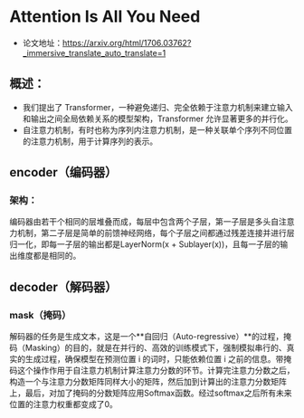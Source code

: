 # Attention Is All You Need
- 论文地址：https://arxiv.org/html/1706.03762?_immersive_translate_auto_translate=1

## 概述：
- 我们提出了 Transformer，一种避免递归、完全依赖于注意力机制来建立输入和输出之间全局依赖关系的模型架构，Transformer 允许显著更多的并行化。
- 自注意力机制，有时也称为序列内注意力机制，是一种关联单个序列不同位置的注意力机制，用于计算序列的表示。



## encoder（编码器）
### 架构：
编码器由若干个相同的层堆叠而成，每层中包含两个子层，第一子层是多头自注意力机制，第二子层是简单的前馈神经网络，每个子层之间都通过残差连接并进行层归一化，即每一子层的输出都是LayerNorm(x + Sublayer(x))，且每一子层的输出维度都是相同的。

## decoder（解码器）
### mask（掩码）
解码器的任务是生成文本，这是一个**自回归（Auto-regressive）**的过程，掩码（Masking）的目的，就是在并行的、高效的训练模式下，强制模拟串行的、真实的生成过程，确保模型在预测位置 i 的词时，只能依赖位置 i 之前的信息。带掩码这个操作作用于自注意力机制计算注意力分数的环节。计算完注意力分数之后，构造一个与注意力分数矩阵同样大小的矩阵，然后加到计算出的注意力分数矩阵上，最后，对加了掩码的分数矩阵应用Softmax函数。经过softmax之后所有未来位置的注意力权重都变成了0。
